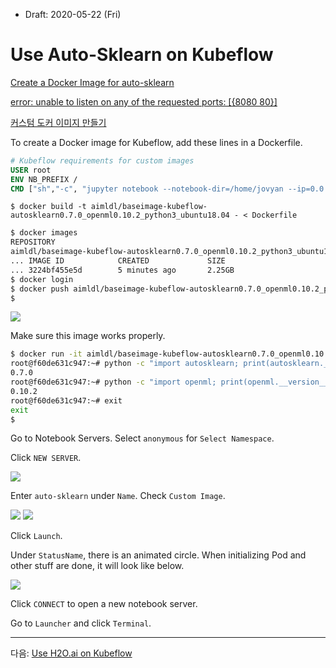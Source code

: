 * Draft: 2020-05-22 (Fri)

# Use Auto-Sklearn on Kubeflow

[Create a Docker Image for auto-sklearn](python3/packages/auto-sklearn/how-to/create_a_docker_image_for_auto-sklearn.md)

[error: unable to listen on any of the requested ports: [{8080 80}]](../troubleshoot/error-unable_to_listen_on_any_of_the_requested_ports.md)

[커스텀 도커 이미지 만들기](create_and_use_a_custom_image.md)

To create a Docker image for Kubeflow, add these lines in a Dockerfile.

```dockerfile
# Kubeflow requirements for custom images
USER root
ENV NB_PREFIX /
CMD ["sh","-c", "jupyter notebook --notebook-dir=/home/jovyan --ip=0.0.0.0 --no-browser --allow-root --port=8888 --NotebookApp.token='' --NotebookApp.password='' --NotebookApp.allow_origin='*' --NotebookApp.base_url=${NB_PREFIX}"]
```



```
$ docker build -t aimldl/baseimage-kubeflow-autosklearn0.7.0_openml0.10.2_python3_ubuntu18.04 - < Dockerfile

```

```bash
$ docker images
REPOSITORY                                                                   TAG     ... 
aimldl/baseimage-kubeflow-autosklearn0.7.0_openml0.10.2_python3_ubuntu18.04  latest  ...          
... IMAGE ID            CREATED             SIZE
... 3224bf455e5d        5 minutes ago       2.25GB
$ docker login
$ docker push aimldl/baseimage-kubeflow-autosklearn0.7.0_openml0.10.2_python3_ubuntu18.04
$
```

<img src="images/dockerhub-aimldl_baseimage-kubeflow-autosklearn0.7.0_openml0.10.2_python3_ubuntu18.04.png">



Make sure this image works properly.

```bash
$ docker run -it aimldl/baseimage-kubeflow-autosklearn0.7.0_openml0.10.2_python3_ubuntu18.04 bash
root@f60de631c947:~# python -c "import autosklearn; print(autosklearn.__version__)"
0.7.0
root@f60de631c947:~# python -c "import openml; print(openml.__version__)"
0.10.2
root@f60de631c947:~# exit
exit
$
```



Go to Notebook Servers. Select `anonymous` for `Select Namespace`. 

Click `NEW SERVER`.

<img src="images/kubeflow-dashboard-notebook_servers-anonymous-2020-05-23.png">

Enter `auto-sklearn` under `Name`. Check `Custom Image`.

<img src="images/kubeflow-dashboard-notebook_servers-anonymous-new_server-name.png">

<img src="images/kubeflow-dashboard-notebook_servers-anonymous-new_server-custom_image.png">

Click `Launch`.

Under `StatusName`, there is an animated circle. When initializing Pod and other stuff are done, it will look like below. 

<img src="images/kubeflow-dashboard-notebook_servers-anonymous-auto-sklearn.png">

Click `CONNECT` to open a new notebook server.



Go to `Launcher` and click `Terminal`.

------

다음: [Use H2O.ai on Kubeflow](use_h2o_ai_on_kubeflow.md)

